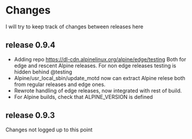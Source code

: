 # Changes

I will try to keep track of changes between releases here

## release 0.9.4

- Adding repo https://dl-cdn.alpinelinux.org/alpine/edge/testing Both for edge and rescent Alpine releases. For non edge releases testing is hidden behind @testing
- Alpine/usr_local_sbin/update_motd now can extract Alpine relese both from regular releases and edge ones.
- Rewrote handling of edge releases, now integrated with rest of build.
- For Alpine builds, check that ALPINE_VERSION is defined

## release 0.9.3

Changes not logged up to this point
